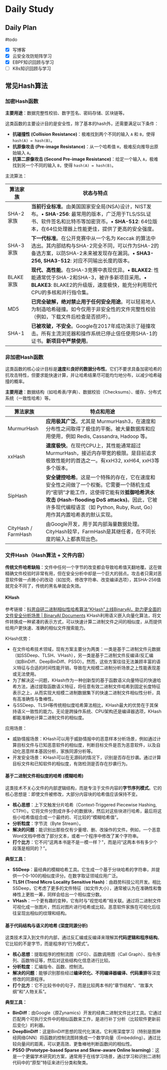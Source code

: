 # Daily Study
## Daily Plan
#todo
- [x] 写博客
- [x] 云安全攻防矩阵学习
- [x] EBPF知识回顾与学习
- [ ] K8s知识回顾与学习
## 常见Hash算法
### 加密Hash函数
**主要用途**：数据完整性校验、数字签名、密码存储、区块链等。

这类函数的主要设计目的是安全性，除了基本的hash外，还需要满足以下条件：
- **抗碰撞性 (Collision Resistance)**：极难找到两个不同的输入 `A` 和 `B`，使得 `hash(A) = hash(B)`。
- **抗原像攻击 (Pre-image Resistance)**：从一个哈希值 `H`，极难反向推导出原始输入 `A`。
- **抗第二原像攻击 (Second Pre-image Resistance)**：给定一个输入 `A`，极难找到另一个不同的输入 `B`，使得 `hash(A) = hash(B)`。

主流算法：

| 算法家族     | 状态与特点                                                                                                                             |
| -------- | --------------------------------------------------------------------------------------------------------------------------------- |
| SHA-2 家族 | **当前行业标准**。由美国国家安全局(NSA)设计，NIST发布。• **SHA-256**: 最常用的版本，广泛用于TLS/SSL证书、软件签名和比特币等加密货币。• **SHA-512**: 64位版本，在64位处理器上性能更佳，提供了更高的安全强度。 |
| SHA-3 家族 | **下一代标准**。在公开竞赛中从一个名为 Keccak 的算法中选出。其内部结构与SHA-2完全不同，可以作为SHA-2的备选方案，以防SHA-2未来被发现存在漏洞。• **SHA3-256, SHA3-512**: 对应不同输出长度的版本。        |
| BLAKE 家族 | **现代、高性能**。在SHA-3竞赛中表现优异。• **BLAKE2**: 性能通常优于SHA-2和SHA-3，被许多新项目采用。• **BLAKE3**: BLAKE2的升级版，速度极快，能充分利用现代CPU的多核和并行指令集。              |
| MD5      | **已完全破解，绝对禁止用于任何安全用途**。可以轻易地人为制造哈希碰撞。如今仅用于非安全性的文件完整性校验（例如，下载文件后检查是否损坏）。                                                           |
| SHA-1    | **已被攻破，不安全**。Google在2017年成功演示了碰撞攻击。所有主流浏览器和操作系统已停止信任使用SHA-1的证书。**新项目中严禁使用**。                                                      |



### 非加密Hash函数
这类函数的核心设计目标是**速度**和**良好的数据分布性**。它们不要求具备加密哈希的抗攻击特性，但要求能快速计算，并让哈希结果尽可能均匀地分布，以减少哈希碰撞的概率。

**主要用途**：数据结构（如哈希表/字典）、数据校验（Checksums）、缓存、分布式系统（一致性哈希）等。


| 算法家族                | 特点和用途                                                                                                                                                          |
| ------------------- | -------------------------------------------------------------------------------------------------------------------------------------------------------------- |
| MurmurHash          | **应用极其广泛**。尤其是 MurmurHash3，在速度和分布性之间取得了极佳的平衡。被大量数据库和应用使用，例如 Redis, Cassandra, Hadoop 等。                                                                        |
| xxHash              | **速度极快**。在现代CPU上，其性能通常超过MurmurHash，接近内存带宽的极限。是目前追求极致性能时的首选之一。有xxH32, xxH64, xxH3等多个版本。                                                                         |
| SipHash             | **安全键控哈希**。这是一个特殊的存在，它在速度和安全性之间做了一个权衡。它需要一个随机生成的“密钥”才能工作，这使得它能有效**抵御哈希洪水攻击 (Hash-flooding DoS attacks)**。因此，它被许多现代编程语言（如 Python, Ruby, Rust, Go）用作其内置哈希表的默认实现。 |
| CityHash / FarmHash | 由Google开发，用于其内部海量数据处理。CityHash较早，FarmHash是其继任者，在不同长度的输入上都表现出色。                                                                                                 |

### 文件Hash（Hash算法 + 文件内容）
**传统文件哈希缺陷**：文件中任何一个字节的改变都会导致哈希值天翻地覆。这在做精确文件校验时非常有用，但在安全分析中却是一个巨大的弱点。攻击者只需对恶意软件做一点微小的改动（如加壳、修改字符串、改变编译选项），其SHA-256值就完全不同了，传统的黑名单就会失效。

#### KHash
参考链接：[科恩自研二进制相似性哈希算法“KHash”上线BinaryAI，助力更全面的文件安全分析场景 | BinaryAI Documents](https://www.binaryai.cn/doc/zh/releasenotes/20240509)
KHash利用语义嵌入向量化算法，将文件转换成一种紧凑的表示方式，可以快速计算二进制文件之间的相似度，从而提供给用户更快速、准确的相似文件搜索能力。

KHash优势：
- 在文件哈希技术领域，现有方案主要分为两类：一类是基于二进制文件元数据（如SSDeep、TLSH、VHash），另一类是基于二进制文件反编译/反汇编（如BinDiff、DeepBinDiff、PSSO）。然而，这些方案往往无法兼顾丰富的语义特征与合适的时间性能开销，导致在大规模二进制分析场景之上性能表现差或无法使用。
- 为了解决这一问题，KHash作为一种创新型的基于函数语义向量特征的快速哈希方法，通过提取函数语义特征，将任意有效二进制文件哈希到固定长度特征表示之上，从而实现大规模二进制数据集下的快速二进制文件相似性分析，具有高准确性与鲁棒性。
- 与SSDeep、TLSH等传统相似度哈希算法相比，KHash最大的优势在于其保持语义一致性的能力。无论是跨操作系统、CPU架构还是编译器选项，KHash都能准确地计算二进制文件的相似度。

应用场景：
- 威胁情报场景：KHash可以用于威胁情报中的恶意样本分析场景，例如通过计算目标文件与已知恶意软件的相似度，判断目标文件是否为恶意软件，以及自动化恶意样本基因分析，家族同源分析等。
- 开发安全场景：KHash可以在无源码的情况下，识别是否存在抄袭。通过计算目标文件和已知软件的相似度，有效检测是否存在抄袭行为。
#### 基于二进制文件相似度的哈希 (模糊哈希)
这类技术不关心文件的内部逻辑结构，而是专注于文件内容的**字节序列模式**。它的核心思想是：即使文件被修改，大部分内容块的哈希值应该保持不变。
- **核心思想**：上下文触发分片哈希（Context-Triggered Piecewise Hashing, CTPH）。它将文件分割成许多小的数据块，然后对这些块进行哈希，最后将这些小哈希值组合成一个最终的、可比较的“模糊哈希值”。
- **分析粒度**：字节流（Byte Stream）。
- **解决的问题**：能识别出那些仅有少量增、删、改操作的文件。例如，一个恶意Word文档中修改了部分文本，或者一个程序中修改了某个字符串。
- **打个比方**：它不问“这两本书是不是一模一样？”，而是问“这两本书有多少个段落是相同的？”。

 **典型工具：**
- **SSDeep**：最经典的模糊哈希工具。它生成一个基于分块哈希的字符串，并提供一个0-100的相似度评分。在数字取证领域应用广泛。
- **TLSH (Trend Micro Locality Sensitive Hash)**：由趋势科技公司开发。相比SSDeep，它考虑了更多的文件特征（如文件大小），通常被认为在准确性和鲁棒性上更胜一筹，同样会给出一个相似度分数。
- **VHash**：一个更有趣的变种，它有时与“视觉哈希”相关联。通过将二进制文件可视化成一张图片，然后对图片进行哈希或比较。恶意软件家族在可视化后往往呈现出相似的纹理和结构。

#### 基于代码结构与语义的哈希 (深度同源分析) 
这类技术深入到文件的内部，通过反汇编或反编译来理解其**代码逻辑和程序结构**。它比较的不是字节，而是程序的“行为模式”。

- **核心思想**：提取程序的控制流图（CFG）、函数调用图（Call Graph）、指令序列、函数特征等，然后对这些结构化信息进行比较。
- **分析粒度**：汇编指令、函数、控制流。
- **解决的问题**：能够识别那些经过**编译优化、不同编译器编译、代码重排**等深度修改的同源程序。
- **打个比方**：它不比较书中的句子，而是比较两本书的“章节结构”、“故事大纲”和“人物关系”。

**典型工具：**

- **BinDiff**：由Google（原Zynamics）开发的经典二进制文件比对工具。它通过匹配两个可执行文件中的相似函数来工作，是进行补丁分析（比较软件更新前后变化）的利器。
- **DeepBinDiff**：这是BinDiff思想的现代化演进。它利用深度学习（特别是图神经网络GNN）将函数的控制流图转换成一个数学向量（Embedding）。通过比较向量间的距离，可以更高效、更鲁棒地判断函数间的相似性。
- **PSSO (Prototype-based Sparse and Skew-aware Online learning)**：这是一个更偏学术研究的方案，通常用于在线学习场景，通过学习和识别二进制代码中的“原型”特征来进行分类和聚类。